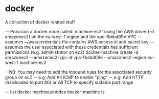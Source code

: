 # docker
A collection of docker related stuff

-- Provision a docker node called 'machine-ec2' using the AWS driver (-d amazonec2) on the eu-west-1 region and the vpc-fbebd09e VPC
-- assumes ~/aws/credentials file contains AWS access id and secret key
-- assumes the user associated with these credentials has sufficient permissions (e.g. administrator on ec2)
docker-machine create -d amazonec2 --amazonec2-vpc-id vpc-fbebd09e --amazonec2-region eu-west-1 machine-ec2

--NB: You may need to edit the inbound rules for the associated security group on ec2
-- e.g: Add All ICMP to enable "ping"
-- e.g: Add HTTP (hardcoded to port 80) or All TCP to specify suitable port range

-- list docker machines/nodes
docker-machine ls
